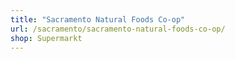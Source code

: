 ```yaml
---
title: "Sacramento Natural Foods Co-op"
url: /sacramento/sacramento-natural-foods-co-op/
shop: Supermarkt
---
```

